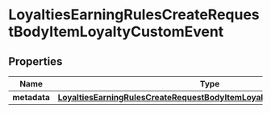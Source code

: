 

# LoyaltiesEarningRulesCreateRequestBodyItemLoyaltyCustomEvent


## Properties

| Name | Type | Description |
|------------ | ------------- | ------------- |
|**metadata** | [**LoyaltiesEarningRulesCreateRequestBodyItemLoyaltyCustomEventMetadata**](LoyaltiesEarningRulesCreateRequestBodyItemLoyaltyCustomEventMetadata.md) |  |



